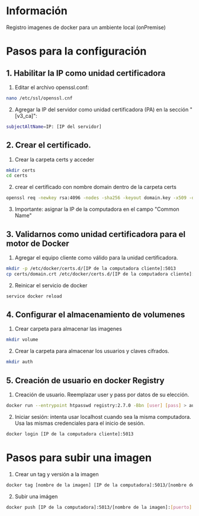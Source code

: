 # Información

Registro imagenes de docker para un ambiente local (onPremise)

# Pasos para la configuración

## 1. Habilitar la IP como unidad certificadora
1. Editar el archivo openssl.conf: 
```sh
nano /etc/ssl/openssl.cnf
```

2. Agregar la IP del servidor como unidad certificadora (PA) en la sección "[v3_ca]":  
```sh
subjectAltName=IP: [IP del servidor]
```

## 2. Crear el certificado.
1. Crear la carpeta certs y acceder
```sh
mkdir certs
cd certs
```

2. crear el certificado con nombre domain dentro de la carpeta certs
```sh
openssl req -newkey rsa:4096 -nodes -sha256 -keyout domain.key -x509 -days 365 -out domain.crt
```

3. Importante: asignar la IP de la computadora en el campo "Common Name"

## 3. Validarnos como unidad certificadora para el motor de Docker

1. Agregar el equipo cliente como válido para la unidad certificadora.
```sh
mkdir -p /etc/docker/certs.d/[IP de la computadora cliente]:5013
cp certs/domain.crt /etc/docker/certs.d/[IP de la computadora cliente]:5013/ca.crt
```

2. Reinicar el servicio de docker
```sh
service docker reload
```

## 4. Configurar el almacenamiento de volumenes

1. Crear carpeta para almacenar las imagenes
```sh
mkdir volume
```

2. Crear la carpeta para almacenar los usuarios y claves cifrados.
```sh
mkdir auth
```
## 5. Creación de usuario en docker Registry

1. Creación de usuario.  Reemplazar user y pass por datos de su elección.
```sh
docker run --entrypoint htpasswd registry:2.7.0 -Bbn [user] [pass] > auth/htpasswd
```

2. Iniciar sesión: intenta usar localhost cuando sea la misma computadora.  Usa las mismas credenciales para el inicio de sesión.
```sh
docker login [IP de la computadora cliente]:5013
```

# Pasos para subir una imagen

1. Crear un tag y versión a la imagen
```sh
docker tag [nombre de la imagen] [IP de la computadora]:5013/[nombre de la imagen]:[puerto]
```

2. Subir una imágen
```sh
docker push [IP de la computadora]:5013/[nombre de la imagen]:[puerto]
```